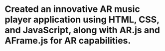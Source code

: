 # Created an innovative AR music player application using HTML, CSS, and JavaScript, along with AR.js and AFrame.js for AR capabilities.
